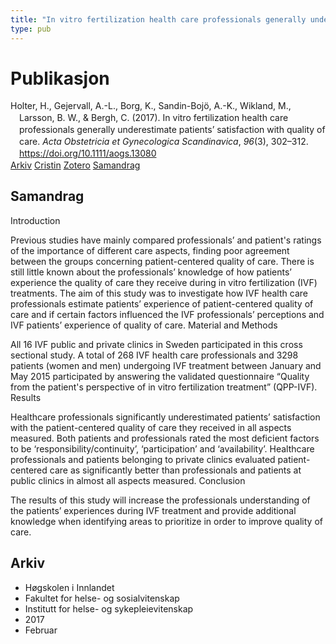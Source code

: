 ```yaml
---
title: "In vitro fertilization health care professionals generally underestimate patients’ satisfaction with quality of care"
type: pub
---
```

<h1>Publikasjon</h1>
<article id="csl-bib-container-59Y8K7MI" class="csl-bib-container">
  <div class="csl-bib-body" style="line-height: 1.35; padding-left: 1em; text-indent:-1em;">
  <div class="csl-entry">Holter, H., Gejervall, A.-L., Borg, K., Sandin-Boj&#xF6;, A.-K., Wikland, M., Larsson, B. W., &amp; Bergh, C. (2017). In vitro fertilization health care professionals generally underestimate patients&#x2019; satisfaction with quality of care. <i>Acta Obstetricia et Gynecologica Scandinavica</i>, <i>96</i>(3), 302&#x2013;312. <a href="https://doi.org/10.1111/aogs.13080">https://doi.org/10.1111/aogs.13080</a></div>
</div>
  <div class="csl-bib-buttons">
    <a href="#taxonomy-article-59Y8K7MI" class="csl-bib-button">Arkiv</a>
    <a href="https://app.cristin.no/results/show.jsf?id=1446232" alt="Cristin URL" class="csl-bib-button">Cristin</a>
    <a href="http://zotero.org/groups/5022929/items/59Y8K7MI" alt="Zotero URL" class="csl-bib-button">Zotero</a>
    <a href="#abstract-article-59Y8K7MI" class="csl-bib-button">Samandrag</a>
  </div>
  <div id="csl-bib-meta-container-59Y8K7MI"></div>
</article>
<div id="csl-bib-meta-59Y8K7MI" class="csl-bib-meta">
  <article id="abstract-article-59Y8K7MI" class="abstract-article">
    <h1>Samandrag</h1>
    Introduction 
 
Previous studies have mainly compared professionals’ and patient's ratings of the importance of different care aspects, finding poor agreement between the groups concerning patient-centered quality of care. There is still little known about the professionals’ knowledge of how patients’ experience the quality of care they receive during in vitro fertilization (IVF) treatments. The aim of this study was to investigate how IVF health care professionals estimate patients’ experience of patient-centered quality of care and if certain factors influenced the IVF professionals’ perceptions and IVF patients’ experience of quality of care. 
Material and Methods 
 
All 16 IVF public and private clinics in Sweden participated in this cross sectional study. A total of 268 IVF health care professionals and 3298 patients (women and men) undergoing IVF treatment between January and May 2015 participated by answering the validated questionnaire “Quality from the patient's perspective of in vitro fertilization treatment” (QPP-IVF). 
Results 
 
Healthcare professionals significantly underestimated patients’ satisfaction with the patient-centered quality of care they received in all aspects measured. Both patients and professionals rated the most deficient factors to be ‘responsibility/continuity’, ‘participation’ and ‘availability’. Healthcare professionals and patients belonging to private clinics evaluated patient-centered care as significantly better than professionals and patients at public clinics in almost all aspects measured. 
Conclusion 
 
The results of this study will increase the professionals understanding of the patients’ experiences during IVF treatment and provide additional knowledge when identifying areas to prioritize in order to improve quality of care.
  </article>
  <article id="taxonomy-article-59Y8K7MI" class="taxonomy-article">
    <h1>Arkiv</h1>
    <ul>
      <li>Høgskolen i Innlandet</li>
      <li>Fakultet for helse- og sosialvitenskap</li>
      <li>Institutt for helse- og sykepleievitenskap</li>
      <li>2017</li>
      <li>Februar</li>
    </ul>
  </article>
</div>
